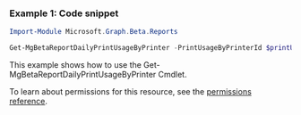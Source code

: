 ### Example 1: Code snippet

```powershellImport-Module Microsoft.Graph.Beta.Reports

Get-MgBetaReportDailyPrintUsageByPrinter -PrintUsageByPrinterId $printUsageByPrinterId
```
This example shows how to use the Get-MgBetaReportDailyPrintUsageByPrinter Cmdlet.
To learn about permissions for this resource, see the [permissions reference](/graph/permissions-reference).

